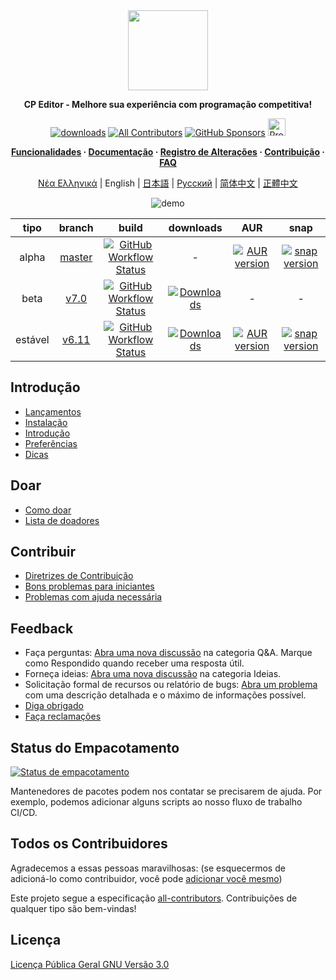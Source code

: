 
<div align="center">

<img src=assets/icon.ico width="128">

**CP Editor - Melhore sua experiência com programação competitiva!**

[![downloads](https://img.shields.io/github/downloads/cpeditor/cpeditor/total?style=for-the-badge)](https://github.com/cpeditor/cpeditor/releases)
[![All Contributors](https://img.shields.io/github/all-contributors/cpeditor/cpeditor?style=for-the-badge)](#all-contributors)
[![GitHub Sponsors](https://img.shields.io/github/sponsors/cpeditor?style=for-the-badge)](https://github.com/sponsors/cpeditor)
<a href="https://www.producthunt.com/posts/cp-editor" target="_blank"><img src="https://api.producthunt.com/widgets/embed-image/v1/featured.svg?post_id=283643&theme=dark" alt="Product Hunt" height="28"/></a>

**[Funcionalidades](https://cpeditor.org) · [Documentação](https://cpeditor.org/docs) · [Registro de Alterações](CHANGELOG.md) · [Contribuição](CONTRIBUTING.md) · [FAQ](https://cpeditor.org/docs/faq/)**

[Νέα Ελληνικά](README_el-GR.md) |
English |
[日本語](README_ja-JP.md) |
[Русский](README_ru-RU.md) |
[简体中文](README_zh-CN.md) |
[正體中文](README_zh-TW.md)

![demo](assets/demo.gif)

|  tipo  |                           branch                           |                                                                                                       build                                                                                                        |                                                                   downloads                                                                    |                                                         AUR                                                         |                                                snap                                                  |
| :----: | :--------------------------------------------------------: | :----------------------------------------------------------------------------------------------------------------------------------------------------------------------------------------------------------------: | :--------------------------------------------------------------------------------------------------------------------------------------------: | :-----------------------------------------------------------------------------------------------------------------: | :--------------------------------------------------------------------------------------------------: |
| alpha  | [master](https://github.com/cpeditor/cpeditor/tree/master) | [![GitHub Workflow Status](https://github.com/cpeditor/cpeditor/workflows/CI:%20Build%20Test/badge.svg?branch=master&event=push)](https://github.com/cpeditor/cpeditor/actions?query=event%3Apush+branch%3Amaster) |                                                                       -                                                                        | [![AUR version](https://img.shields.io/aur/version/cpeditor-git)](https://aur.archlinux.org/packages/cpeditor-git/) |  [![snap version](https://badgen.net/snapcraft/v/cpeditor/amd64/edge)](https://snapcraft.io/cpeditor)
|  beta  |   [v7.0](https://github.com/cpeditor/cpeditor/tree/v7.0)   |   [![GitHub Workflow Status](https://github.com/cpeditor/cpeditor/workflows/CI:%20Build%20Test/badge.svg?branch=v7.0&event=push)](https://github.com/cpeditor/cpeditor/actions?query=event%3Apush+branch%3Av7.0)   | [![Downloads](https://img.shields.io/github/downloads/cpeditor/cpeditor/7.0.1/total)](https://github.com/cpeditor/cpeditor/releases/tag/7.0.1) |                                                          -                                                          |                                                   -
| estável |   [v6.11](https://github.com/cpeditor/cpeditor/tree/v6.11)   |   [![GitHub Workflow Status](https://github.com/cpeditor/cpeditor/workflows/CI:%20Build%20Test/badge.svg?branch=v6.11&event=push)](https://github.com/cpeditor/cpeditor/actions?query=event%3Apush+branch%3Av6.11)   | [![Downloads](https://img.shields.io/github/downloads/cpeditor/cpeditor/6.11.2/total)](https://github.com/cpeditor/cpeditor/releases/tag/6.11.2) |     [![AUR version](https://img.shields.io/aur/version/cpeditor)](https://aur.archlinux.org/packages/cpeditor/)     |  [![snap version](https://badgen.net/snapcraft/v/cpeditor/amd64/stable)](https://snapcraft.io/cpeditor)

</div>

## Introdução

-   [Lançamentos](https://github.com/cpeditor/cpeditor/releases)
-   [Instalação](https://cpeditor.org/docs/installation/)
-   [Introdução](https://cpeditor.org/docs/setup/)
-   [Preferências](https://cpeditor.org/docs/preferences)
-   [Dicas](https://cpeditor.org/docs/tips/)

## Doar

-   [Como doar](DONATE.md)
-   [Lista de doadores](DONORS.md)

## Contribuir

-   [Diretrizes de Contribuição](CONTRIBUTING.md)
-   [Bons problemas para iniciantes](https://github.com/cpeditor/cpeditor/issues?q=is%3Aissue+is%3Aopen+label%3A%22good+first+issue%22)
-   [Problemas com ajuda necessária](https://github.com/cpeditor/cpeditor/issues?q=is%3Aissue+is%3Aopen+label%3A%22help+wanted%22)

## Feedback

-   Faça perguntas: [Abra uma nova discussão](https://github.com/cpeditor/cpeditor/discussions/new) na categoria Q&A. Marque como Respondido quando receber uma resposta útil.
-   Forneça ideias: [Abra uma nova discussão](https://github.com/cpeditor/cpeditor/discussions/new) na categoria Ideias.
-   Solicitação formal de recursos ou relatório de bugs: [Abra um problema](https://github.com/cpeditor/cpeditor/issues/new/choose) com uma descrição detalhada e o máximo de informações possível.
-   [Diga obrigado](https://github.com/cpeditor/cpeditor/discussions/755)
-   [Faça reclamações](https://github.com/cpeditor/cpeditor/discussions/760)

## Status do Empacotamento

[![Status de empacotamento](https://repology.org/badge/vertical-allrepos/cpeditor.svg)](https://repology.org/project/cpeditor/versions)

Mantenedores de pacotes podem nos contatar se precisarem de ajuda. Por exemplo, podemos adicionar alguns scripts ao nosso fluxo de trabalho CI/CD.

## Todos os Contribuidores

Agradecemos a essas pessoas maravilhosas: (se esquecermos de adicioná-lo como contribuidor, você pode [adicionar você mesmo](https://allcontributors.org/docs/en/bot/usage))

<!-- ALL-CONTRIBUTORS-LIST:START - Não remova ou modifique esta seção -->
<!-- prettier-ignore-start -->
<!-- markdownlint-disable -->
<!-- Lista dos contribuidores continua igual -->
<!-- ALL-CONTRIBUTORS-LIST:END -->

Este projeto segue a especificação [all-contributors](https://github.com/all-contributors/all-contributors). Contribuições de qualquer tipo são bem-vindas!

## Licença

[Licença Pública Geral GNU Versão 3.0](LICENSE)
